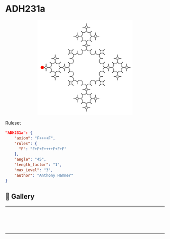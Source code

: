# ADH231a

<p align="center"><img src="rule-set-images/ADH231a.jpg" alt="ADH231a" width="300px"></p>

Ruleset

```JSON
"ADH231a": {
    "axiom": "F++++F",
    "rules": {
      "F": "F+F+F++++F+F+F"
    },
    "angle": "45",
    "length_factor": "1",
    "max_Level": "3",
    "author": "Anthony Hammer"
}
```

## 🌄 Gallery

<!-- IMAGE-LIST:START - Do not remove or modify this section -->
<!-- prettier-ignore-start -->
<!-- markdownlint-disable -->
<table>
  <tbody>
    <tr>
     <td align="center"><a href=""> <img class="img" src="Ruleset-shape-examples/adh231a-bicornx2.jpg" alt="" style="vertical-align:top;" width="500" /><br /><sub><b><br/></b></sub></a></td>
     <td align="center"><a href=""> <img class="img" src="Ruleset-shape-examples/adh231a-heart.jpg" alt="" style=" display: block;
    margin-left: auto;
    margin-right: auto;" width="500" /><br /><sub><b><br/></b></sub></a></td>
    </tr>
    <tr>
     <td align="center"><a href=""> <img class="img" src="Ruleset-shape-examples/adh231a-quadrilateral.jpg" alt="" style="vertical-align:top;" width="500" /><br /><sub><b><br/></b></sub></a></td>
     <td align="center"><a href=""> <img class="img" src="Ruleset-shape-examples/ADH231a-supershape.jpg" alt="" style=" display: block;
    margin-left: auto;
    margin-right: auto;" width="500" /><br /><sub><b><br/></b></sub></a></td>
</tr>

 </tbody>
</table>

<!-- markdownlint-restore -->
<!-- prettier-ignore-end -->

<!-- IMAGE-LIST:END -->